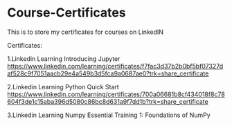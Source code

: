 # Course-Certificates 
This is to store my certificates for courses on LinkedIN

Certificates:

1.Linkedin Learning Introducing Jupyter https://www.linkedin.com/learning/certificates/f7fac3d37b2b0bf5bf07327daf528c9f7051aacb29e4a549b3d5fca9a0687ae0?trk=share_certificate

2.Linkedin Learning Python Quick Start https://www.linkedin.com/learning/certificates/700a06681b8cf434018f8c78604f3de1c15aba396d5080c86bc8d631a9f7dd1b?trk=share_certificate

3.Linkedin Learning Numpy Essential Training 1: Foundations of NumPy
